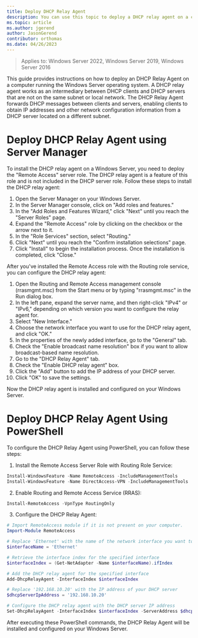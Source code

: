 ```yaml
---
title: Deploy DHCP Relay Agent
description: You can use this topic to deploy a DHCP relay agent on a computer running the Windows Server operating system.
ms.topic: article
ms.author: jgerend
author: JasonGerend
contributor: orthomas
ms.date: 04/26/2023
---
```


>Applies to: Windows Server 2022, Windows Server 2019, Windows Server 2016

This guide provides instructions on how to deploy an DHCP Relay Agent on a computer running the Windows Server operating system. A DHCP relay agent works as an intermediary between DHCP clients and DHCP servers that are not on the same subnet or local network. The DHCP Relay Agent forwards DHCP messages between clients and servers, enabling clients to obtain IP addresses and other network configuration information from a DHCP server located on a different subnet. 

# Deploy DHCP Relay Agent using Server Manager

To install the DHCP relay agent on a Windows Server, you need to deploy the "Remote Access" server role. The DHCP relay agent is a feature of this role and is not included in the DHCP server role. Follow these steps to install the DHCP relay agent:

1. Open the Server Manager on your Windows Server.
2. In the Server Manager console, click on "Add roles and features."
3. In the "Add Roles and Features Wizard," click "Next" until you reach the "Server Roles" page.
4. Expand the "Remote Access" role by clicking on the checkbox or the arrow next to it.
5. In the "Role Services" section, select "Routing."
6. Click "Next" until you reach the "Confirm installation selections" page.
7. Click "Install" to begin the installation process. Once the installation is completed, click "Close."

After you've installed the Remote Access role with the Routing role service, you can configure the DHCP relay agent:

1. Open the Routing and Remote Access management console (rrasmgmt.msc) from the Start menu or by typing "rrasmgmt.msc" in the Run dialog box.
2. In the left pane, expand the server name, and then right-click "IPv4" or "IPv6," depending on which version you want to configure the relay agent for.
3. Select "New Interface."
4. Choose the network interface you want to use for the DHCP relay agent, and click "OK."
5. In the properties of the newly added interface, go to the "General" tab.
6. Check the "Enable broadcast name resolution" box if you want to allow broadcast-based name resolution.
7. Go to the "DHCP Relay Agent" tab.
8. Check the "Enable DHCP relay agent" box.
9. Click the "Add" button to add the IP address of your DHCP server.
10. Click "OK" to save the settings.

Now the DHCP relay agent is installed and configured on your Windows Server.

# Deploy DHCP Relay Agent Using PowerShell

To configure the DHCP Relay Agent using PowerShell, you can follow these steps:

1. Install the Remote Access Server Role with Routing Role Service:

```powershell
Install-WindowsFeature -Name RemoteAccess -IncludeManagementTools
Install-WindowsFeature -Name DirectAccess-VPN -IncludeManagementTools
```

2. Enable Routing and Remote Access Service (RRAS):

```powershell
Install-RemoteAccess -VpnType RoutingOnly
```

3. Configure the DHCP Relay Agent:

```powershell
# Import RemoteAccess module if it is not present on your computer.
Import-Module RemoteAccess

# Replace 'Ethernet' with the name of the network interface you want to use for the DHCP relay agent
$interfaceName = 'Ethernet'

# Retrieve the interface index for the specified interface
$interfaceIndex = (Get-NetAdapter -Name $interfaceName).ifIndex

# Add the DHCP relay agent for the specified interface
Add-DhcpRelayAgent -InterfaceIndex $interfaceIndex

# Replace '192.168.10.20' with the IP address of your DHCP server
$dhcpServerIpAddress = '192.168.10.20'

# Configure the DHCP relay agent with the DHCP server IP address
Set-DhcpRelayAgent -InterfaceIndex $interfaceIndex -ServerAddress $dhcpServerIpAddress
```
After executing these PowerShell commands, the DHCP Relay Agent will be installed and configured on your Windows Server. 